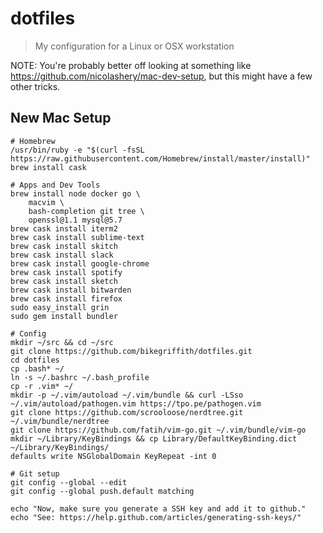# dotfiles

> My configuration for a Linux or OSX workstation


NOTE: You're probably better off looking at something like
https://github.com/nicolashery/mac-dev-setup, but this might have a few other
tricks.

## New Mac Setup

```
# Homebrew
/usr/bin/ruby -e "$(curl -fsSL https://raw.githubusercontent.com/Homebrew/install/master/install)"
brew install cask

# Apps and Dev Tools
brew install node docker go \
	macvim \
	bash-completion git tree \
    openssl@1.1 mysql@5.7
brew cask install iterm2
brew cask install sublime-text
brew cask install skitch
brew cask install slack
brew cask install google-chrome
brew cask install spotify
brew cask install sketch
brew cask install bitwarden
brew cask install firefox
sudo easy_install grin
sudo gem install bundler

# Config
mkdir ~/src && cd ~/src
git clone https://github.com/bikegriffith/dotfiles.git
cd dotfiles
cp .bash* ~/
ln -s ~/.bashrc ~/.bash_profile
cp -r .vim* ~/
mkdir -p ~/.vim/autoload ~/.vim/bundle && curl -LSso ~/.vim/autoload/pathogen.vim https://tpo.pe/pathogen.vim
git clone https://github.com/scrooloose/nerdtree.git ~/.vim/bundle/nerdtree
git clone https://github.com/fatih/vim-go.git ~/.vim/bundle/vim-go
mkdir ~/Library/KeyBindings && cp Library/DefaultKeyBinding.dict ~/Library/KeyBindings/
defaults write NSGlobalDomain KeyRepeat -int 0

# Git setup
git config --global --edit
git config --global push.default matching

echo "Now, make sure you generate a SSH key and add it to github."
echo "See: https://help.github.com/articles/generating-ssh-keys/"
```
